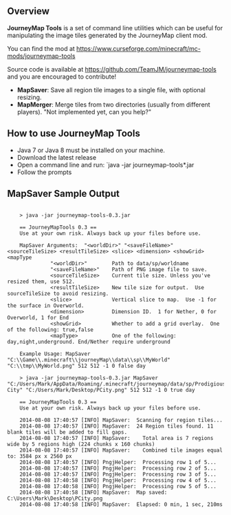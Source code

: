 ## **Overview**

**JourneyMap Tools** is a set of command line utilities which can be useful for manipulating the image tiles generated by the JourneyMap client mod.

You can find the mod at <https://www.curseforge.com/minecraft/mc-mods/journeymap-tools>

Source code is available at <https://github.com/TeamJM/journeymap-tools> and you are encouraged to contribute!

- **MapSaver**: Save all region tile images to a single file, with optional resizing.
- **MapMerger**: Merge tiles from two directories (usually from different players). "Not implemented yet, can you help?"

## **How to use JourneyMap Tools**

- Java 7 or Java 8 must be installed on your machine.
- Download the latest release
- Open a command line and run: `java -jar journeymap-tools*.jar
- Follow the prompts

## **MapSaver Sample Output**

```text
    
    > java -jar journeymap-tools-0.3.jar
    
    == JourneyMapTools 0.3 ==
    Use at your own risk. Always back up your files before use.
    
    MapSaver Arguments:  "<worldDir>" "<saveFileName>" <sourceTileSize> <resultTileSize> <slice> <dimension> <showGrid> <mapType
              "<worldDir>"        Path to data/sp/worldname
              "<saveFileName>"    Path of PNG image file to save.
              <sourceTileSize>    Current tile size. Unless you've resized them, use 512.
              <resultTileSize>    New tile size for output.  Use sourceTileSize to avoid resizing.
              <slice>             Vertical slice to map.  Use -1 for the surface in Overworld.
              <dimension>         Dimension ID.  1 for Nether, 0 for Overworld, 1 for End
              <showGrid>          Whether to add a grid overlay.  One of the following: true,false
              <mapType>           One of the following: day,night,underground. End/Nether require underground
    
    Example Usage: MapSaver "C:\\Game\\.minecraft\\journeyMap\\data\\sp\\MyWorld" "C:\\tmp\\MyWorld.png" 512 512 -1 0 false day
    
    > java -jar journeymap-tools-0.3.jar MapSaver "C:/Users/Mark/AppData/Roaming/.minecraft/journeymap/data/sp/Prodigious City" "C:/Users/Mark/Desktop/PCity.png" 512 512 -1 0 true day
    
    == JourneyMapTools 0.3 ==
    Use at your own risk. Always back up your files before use.
    
    2014-08-08 17:40:57 [INFO] MapSaver:  Scanning for region tiles...
    2014-08-08 17:40:57 [INFO] MapSaver:  24 Region tiles found. 11 blank tiles will be added to fill gaps.
    2014-08-08 17:40:57 [INFO] MapSaver:    Total area is 7 regions wide by 5 regions high (224 chunks x 160 chunks)
    2014-08-08 17:40:57 [INFO] MapSaver:    Combined tile images equal to: 3584 px x 2560 px
    2014-08-08 17:40:57 [INFO] PngjHelper:  Processing row 1 of 5...
    2014-08-08 17:40:57 [INFO] PngjHelper:  Processing row 2 of 5...
    2014-08-08 17:40:57 [INFO] PngjHelper:  Processing row 3 of 5...
    2014-08-08 17:40:58 [INFO] PngjHelper:  Processing row 4 of 5...
    2014-08-08 17:40:58 [INFO] PngjHelper:  Processing row 5 of 5...
    2014-08-08 17:40:58 [INFO] MapSaver:  Map saved: C:\Users\Mark\Desktop\PCity.png
    2014-08-08 17:40:58 [INFO] MapSaver:  Elapsed: 0 min, 1 sec, 210ms
```
